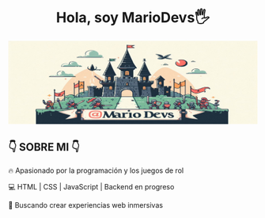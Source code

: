 <div align="center">
<h1>Hola, soy MarioDevs🖐</h1>
</div>

![Banner](https://github.com/IICruxoII/IICruxoII/raw/main/Castillo2.png)


<h2>👇 SOBRE MI 👇</h2> 
 
 
🔥 Apasionado por la programación y los juegos de rol

💻 HTML | CSS | JavaScript | Backend en progreso

🎯 Buscando crear experiencias web inmersivas
